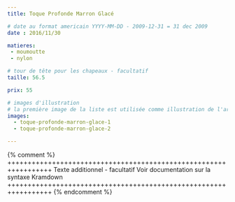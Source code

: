 ```yaml
---
title: Toque Profonde Marron Glacé

# date au format americain YYYY-MM-DD - 2009-12-31 = 31 dec 2009
date : 2016/11/30

matieres:
 - moumoutte
 - nylon

# tour de tête pour les chapeaux - facultatif
taille: 56.5

prix: 55

# images d'illustration
# la première image de la liste est utilisée comme illustration de l'article dans les pages de listing.
images:
  - toque-profonde-marron-glace-1
  - toque-profonde-marron-glace-2

---
```

{% comment %} +++++++++++++++++++++++++++++++++++++++++++++++++++++++++++++++++
              Texte additionnel - facultatif
              Voir documentation sur la syntaxe Kramdown
+++++++++++++++++++++++++++++++++++++++++++++++++++++++++++++++++ {% endcomment %}
